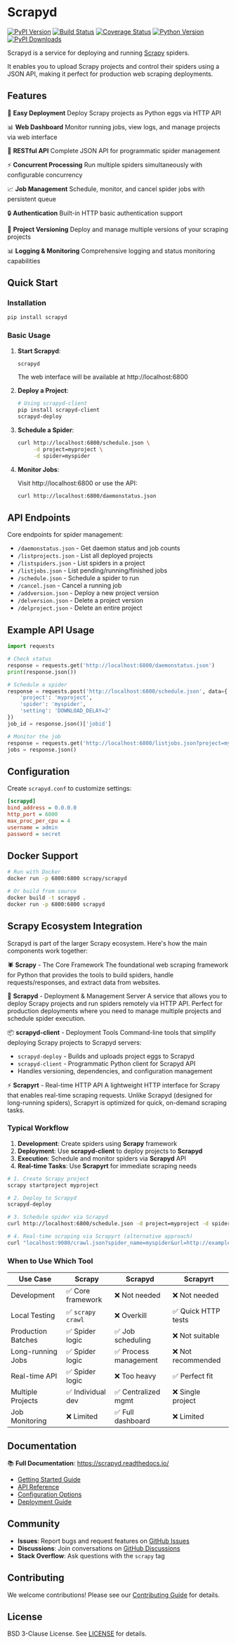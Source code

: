 # Scrapyd

[![PyPI Version](https://img.shields.io/pypi/v/scrapyd.svg)](https://pypi.org/project/scrapyd/)
[![Build Status](https://github.com/scrapy/scrapyd/workflows/Tests/badge.svg)](https://github.com/scrapy/scrapyd/actions)
[![Coverage Status](https://coveralls.io/repos/github/scrapy/scrapyd/badge.svg?branch=master)](https://coveralls.io/github/scrapy/scrapyd?branch=master)
[![Python Version](https://img.shields.io/pypi/pyversions/scrapyd.svg)](https://pypi.org/project/scrapyd/)
[![PyPI Downloads](https://img.shields.io/pypi/dm/scrapyd.svg)](https://pypi.python.org/pypi/scrapyd/)

Scrapyd is a service for deploying and running [Scrapy](https://scrapy.org) spiders.

It enables you to upload Scrapy projects and control their spiders using a JSON API, making it perfect for production web scraping deployments.

## Features

🚀 **Easy Deployment**
Deploy Scrapy projects as Python eggs via HTTP API

📊 **Web Dashboard**
Monitor running jobs, view logs, and manage projects via web interface

🔧 **RESTful API**
Complete JSON API for programmatic spider management

⚡ **Concurrent Processing**
Run multiple spiders simultaneously with configurable concurrency

📈 **Job Management**
Schedule, monitor, and cancel spider jobs with persistent queue

🔒 **Authentication**
Built-in HTTP basic authentication support

📂 **Project Versioning**
Deploy and manage multiple versions of your scraping projects

📊 **Logging & Monitoring**
Comprehensive logging and status monitoring capabilities

## Quick Start

### Installation

```bash
pip install scrapyd
```

### Basic Usage

1. **Start Scrapyd**:

   ```bash
   scrapyd
   ```

   The web interface will be available at http://localhost:6800

2. **Deploy a Project**:

   ```bash
   # Using scrapyd-client
   pip install scrapyd-client
   scrapyd-deploy
   ```

3. **Schedule a Spider**:

   ```bash
   curl http://localhost:6800/schedule.json \
        -d project=myproject \
        -d spider=myspider
   ```

4. **Monitor Jobs**:

   Visit http://localhost:6800 or use the API:

   ```bash
   curl http://localhost:6800/daemonstatus.json
   ```

## API Endpoints

Core endpoints for spider management:

- `/daemonstatus.json` - Get daemon status and job counts
- `/listprojects.json` - List all deployed projects
- `/listspiders.json` - List spiders in a project
- `/listjobs.json` - List pending/running/finished jobs
- `/schedule.json` - Schedule a spider to run
- `/cancel.json` - Cancel a running job
- `/addversion.json` - Deploy a new project version
- `/delversion.json` - Delete a project version
- `/delproject.json` - Delete an entire project

## Example API Usage

```python
import requests

# Check status
response = requests.get('http://localhost:6800/daemonstatus.json')
print(response.json())

# Schedule a spider
response = requests.post('http://localhost:6800/schedule.json', data={
    'project': 'myproject',
    'spider': 'myspider',
    'setting': 'DOWNLOAD_DELAY=2'
})
job_id = response.json()['jobid']

# Monitor the job
response = requests.get('http://localhost:6800/listjobs.json?project=myproject')
jobs = response.json()
```

## Configuration

Create `scrapyd.conf` to customize settings:

```ini
[scrapyd]
bind_address = 0.0.0.0
http_port = 6800
max_proc_per_cpu = 4
username = admin
password = secret
```

## Docker Support

```bash
# Run with Docker
docker run -p 6800:6800 scrapy/scrapyd

# Or build from source
docker build -t scrapyd .
docker run -p 6800:6800 scrapyd
```

## Scrapy Ecosystem Integration

Scrapyd is part of the larger Scrapy ecosystem. Here's how the main components work together:

🕷️ **Scrapy** - The Core Framework
The foundational web scraping framework for Python that provides the tools to build spiders, handle requests/responses, and extract data from websites.

🚀 **Scrapyd** - Deployment & Management Server
A service that allows you to deploy Scrapy projects and run spiders remotely via HTTP API. Perfect for production deployments where you need to manage multiple projects and schedule spider execution.

📦 **scrapyd-client** - Deployment Tools
Command-line tools that simplify deploying Scrapy projects to Scrapyd servers:

- `scrapyd-deploy` - Builds and uploads project eggs to Scrapyd
- `scrapyd-client` - Programmatic Python client for Scrapyd API
- Handles versioning, dependencies, and configuration management

⚡ **Scrapyrt** - Real-time HTTP API
A lightweight HTTP interface for Scrapy that enables real-time scraping requests. Unlike Scrapyd (designed for long-running spiders), Scrapyrt is optimized for quick, on-demand scraping tasks.

### Typical Workflow

1. **Development**: Create spiders using **Scrapy** framework
2. **Deployment**: Use **scrapyd-client** to deploy projects to **Scrapyd**
3. **Execution**: Schedule and monitor spiders via **Scrapyd** API
4. **Real-time Tasks**: Use **Scrapyrt** for immediate scraping needs

```bash
# 1. Create Scrapy project
scrapy startproject myproject

# 2. Deploy to Scrapyd
scrapyd-deploy

# 3. Schedule spider via Scrapyd
curl http://localhost:6800/schedule.json -d project=myproject -d spider=myspider

# 4. Real-time scraping via Scrapyrt (alternative approach)
curl "localhost:9080/crawl.json?spider_name=myspider&url=http://example.com"
```

### When to Use Which Tool

| Use Case           | Scrapy                | Scrapyd              | Scrapyrt           |
|--------------------|-----------------------|----------------------|--------------------|
| Development        | ✅ Core framework     | ❌ Not needed        | ❌ Not needed      |
| Local Testing      | ✅ `scrapy crawl`     | ❌ Overkill          | ✅ Quick HTTP tests |
| Production Batches | ✅ Spider logic       | ✅ Job scheduling    | ❌ Not suitable    |
| Long-running Jobs  | ✅ Spider logic       | ✅ Process management| ❌ Not recommended |
| Real-time API      | ✅ Spider logic       | ❌ Too heavy         | ✅ Perfect fit     |
| Multiple Projects  | ✅ Individual dev     | ✅ Centralized mgmt  | ❌ Single project  |
| Job Monitoring     | ❌ Limited            | ✅ Full dashboard    | ❌ Limited         |

## Documentation

📚 **Full Documentation**: https://scrapyd.readthedocs.io/

- [Getting Started Guide](https://scrapyd.readthedocs.io/en/latest/tutorials/getting-started.html)
- [API Reference](https://scrapyd.readthedocs.io/en/latest/api.html)
- [Configuration Options](https://scrapyd.readthedocs.io/en/latest/config.html)
- [Deployment Guide](https://scrapyd.readthedocs.io/en/latest/deploy.html)

## Community

- **Issues**: Report bugs and request features on [GitHub Issues](https://github.com/scrapy/scrapyd/issues)
- **Discussions**: Join conversations on [GitHub Discussions](https://github.com/scrapy/scrapyd/discussions)
- **Stack Overflow**: Ask questions with the `scrapy` tag

## Contributing

We welcome contributions! Please see our [Contributing Guide](CONTRIBUTING.md) for details.

## License

BSD 3-Clause License. See [LICENSE](LICENSE) for details.